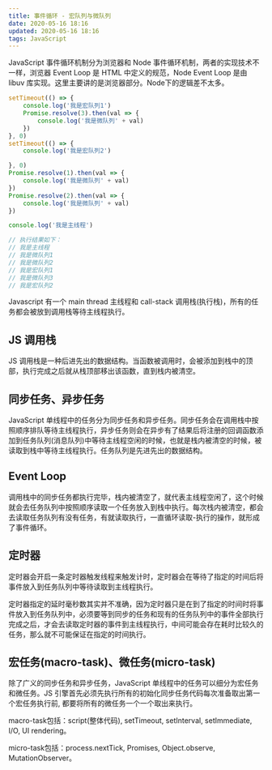 ```yaml
---
title: 事件循环 - 宏队列与微队列
date: 2020-05-16 18:16
updated: 2020-05-16 18:16
tags: JavaScript
---
```

JavaScript 事件循环机制分为浏览器和 Node 事件循环机制，两者的实现技术不一样，浏览器 Event Loop 是 HTML 中定义的规范，Node Event Loop 是由 libuv 库实现。这里主要讲的是浏览器部分。Node下的逻辑差不太多。

<!-- more -->

```javascript
setTimeout(() => {
    console.log('我是宏队列1')
    Promise.resolve(3).then(val => {
        console.log('我是微队列' + val)
    })
}, 0)
setTimeout(() => {
    console.log('我是宏队列2')

}, 0)
Promise.resolve(1).then(val => {
    console.log('我是微队列' + val)
})
Promise.resolve(2).then(val => {
    console.log('我是微队列' + val)
})

console.log('我是主线程')

// 执行结果如下：
// 我是主线程
// 我是微队列1
// 我是微队列2
// 我是宏队列1
// 我是微队列3
// 我是宏队列2
```

Javascript 有一个 main thread 主线程和 call-stack 调用栈(执行栈)，所有的任务都会被放到调用栈等待主线程执行。

## JS 调用栈

JS 调用栈是一种后进先出的数据结构。当函数被调用时，会被添加到栈中的顶部，执行完成之后就从栈顶部移出该函数，直到栈内被清空。

## 同步任务、异步任务

JavaScript 单线程中的任务分为同步任务和异步任务。同步任务会在调用栈中按照顺序排队等待主线程执行，异步任务则会在异步有了结果后将注册的回调函数添加到任务队列(消息队列)中等待主线程空闲的时候，也就是栈内被清空的时候，被读取到栈中等待主线程执行。任务队列是先进先出的数据结构。

## Event Loop

调用栈中的同步任务都执行完毕，栈内被清空了，就代表主线程空闲了，这个时候就会去任务队列中按照顺序读取一个任务放入到栈中执行。每次栈内被清空，都会去读取任务队列有没有任务，有就读取执行，一直循环读取-执行的操作，就形成了事件循环。

## 定时器

定时器会开启一条定时器触发线程来触发计时，定时器会在等待了指定的时间后将事件放入到任务队列中等待读取到主线程执行。

定时器指定的延时毫秒数其实并不准确，因为定时器只是在到了指定的时间时将事件放入到任务队列中，必须要等到同步的任务和现有的任务队列中的事件全部执行完成之后，才会去读取定时器的事件到主线程执行，中间可能会存在耗时比较久的任务，那么就不可能保证在指定的时间执行。

## 宏任务(macro-task)、微任务(micro-task)

除了广义的同步任务和异步任务，JavaScript 单线程中的任务可以细分为宏任务和微任务。JS 引擎首先必须先执行所有的初始化同步任务代码每次准备取出第一个宏任务执行前, 都要将所有的微任务一个一个取出来执行。

macro-task包括：script(整体代码), setTimeout, setInterval, setImmediate, I/O, UI rendering。

micro-task包括：process.nextTick, Promises, Object.observe, MutationObserver。
